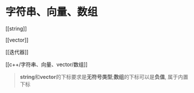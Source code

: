 # 字符串、向量、数组
[[string]]

[[vector]]

[[迭代器]]

[[c++/字符串、向量、vector/数组]]

> **string**和**vector**的下标要求是**无符号类型**;**数组**的下标可以是**负值**, 属于内置下标


	
